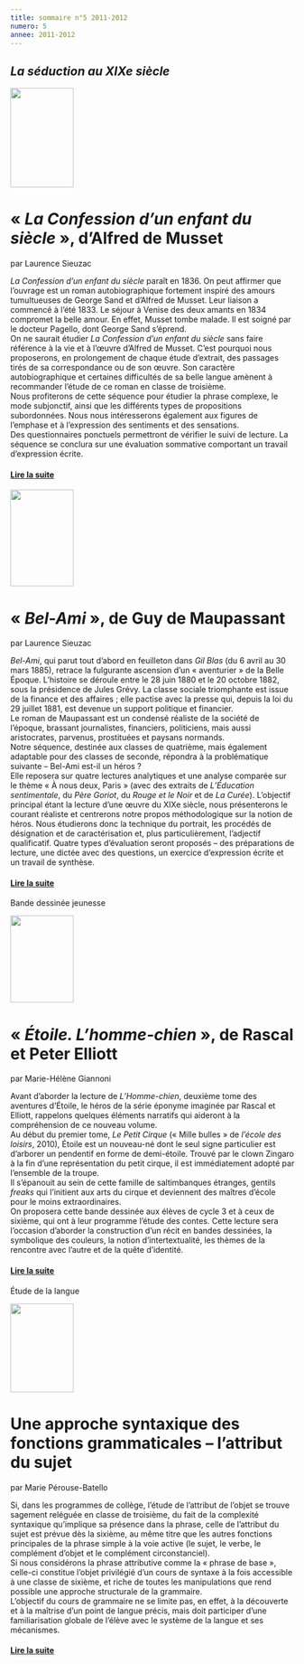 ```yaml
---
title: sommaire n°5 2011-2012
numero: 5
annee: 2011-2012
---
```


<h2><strong><em>La séduction au XIXe siècle</em></strong></h2>

<div class="article">
<img src="/pages/static/sommaires/images/1_musset_confession.jpg" width="112" height="176" class="image" />
<h1>« <em>La Confession d’un enfant du siècle</em> », d’Alfred de Musset</h1>
<p>par Laurence Sieuzac</p>
<p class="aligner"><em>La Confession d’un enfant du siècle</em> paraît en 1836. On peut affirmer que l’ouvrage est un roman autobiographique fortement inspiré des amours tumultueuses de George Sand et d’Alfred de Musset. Leur liaison a commencé à l’été 1833. Le séjour à Venise des deux amants en 1834 compromet la belle amour. En effet, Musset tombe malade. Il est soigné par le docteur Pagello, dont George Sand s’éprend.<br />
On ne saurait étudier <em>La Confession d’un enfant du siècle</em> sans faire référence à la vie et à l’œuvre d’Alfred de Musset. C’est pourquoi nous proposerons, en prolongement de chaque étude d’extrait, des passages tirés de sa correspondance ou de son œuvre. 
Son caractère autobiographique et certaines difficultés de sa belle langue amènent à recommander l’étude de ce roman en classe de troisième.<br />
Nous profiterons de cette séquence pour étudier la phrase complexe, le mode subjonctif, ainsi que les différents types de propositions subordonnées. Nous nous intéresserons également aux figures de l’emphase et à l’expression des sentiments et des sensations. <br />
Des questionnaires ponctuels permettront de vérifier le suivi de lecture. La séquence se conclura sur une évaluation sommative comportant un travail d’expression écrite.</p>
<h4><a href="/articles">Lire la suite </a></h4>
</div>
<div class="article">
  <img src="/pages/static/sommaires/images/2_maupassant_bel_ami.jpg" width="112" height="171" class="image" />
  <h1>« <em>Bel-Ami</em> », de Guy de Maupassant</h1>
<p>par Laurence Sieuzac</p>
<p class="aligner"><em>Bel-Ami</em>, qui parut tout d’abord en feuilleton dans <em>Gil Blas</em> (du 6 avril au 30 mars 1885), retrace la fulgurante ascension d’un « aventurier » de la Belle Époque. L’histoire se déroule entre le 28 juin 1880 et le 20 octobre 1882, sous la présidence de Jules Grévy. La classe sociale triomphante est issue de la finance et des affaires ; elle pactise avec la presse qui, depuis la loi du 29 juillet 1881, est devenue un support politique et financier.<br />
Le roman de Maupassant est un condensé réaliste de la société de l’époque, brassant journalistes, financiers, politiciens, mais aussi aristocrates, parvenus, prostituées et paysans normands. <br />
Notre séquence, destinée aux classes de quatrième, mais également adaptable pour des classes de seconde, répondra à la problématique suivante – Bel-Ami est-il un héros ? <br />
Elle reposera sur quatre lectures analytiques et une analyse comparée sur le thème « À nous deux, Paris » (avec des extraits de <em>L’Éducation sentimentale</em>, du <em>Père Goriot</em>, du <em>Rouge et le Noir</em> et de <em>La Curée</em>). L’objectif principal étant la lecture d’une œuvre du XIXe siècle, nous présenterons le courant réaliste et centrerons notre propos méthodologique sur la notion de héros. 
Nous étudierons donc la technique du portrait, les procédés de désignation et de caractérisation et, plus particulièrement, l’adjectif qualificatif. Quatre types d’évaluation seront proposés – des préparations de lecture, une dictée avec des questions, un exercice d’expression écrite et un travail de synthèse.</p>
<h4><a href="/articles">Lire la suite </a></h4>
</div>
<p class="centre">Bande dessinée jeunesse</p>
<div class="article">
  <img src="/pages/static/sommaires/images/3_rascal_elliott_etoile.jpg" width="112" height="154" class="image" />
  <h1>« <em>Étoile. L’homme-chien</em> », de Rascal et Peter Elliott</h1>
<p>par Marie-Hélène Giannoni</p>
<p class="aligner">Avant d’aborder la lecture de <em>L’Homme-chien</em>, deuxième tome des aventures d’Étoile, le héros de la série éponyme imaginée par Rascal et Elliott, rappelons quelques éléments narratifs qui aideront à la compréhension de ce nouveau volume. <br />
Au début du premier tome, <em>Le Petit Cirque</em> (« Mille bulles » de <em>l’école des loisirs</em>, 2010), Étoile est un nouveau-né dont le seul signe particulier est d’arborer un pendentif en forme de demi-étoile. Trouvé par le clown Zingaro à la fin d’une représentation du petit cirque, il est immédiatement adopté par l’ensemble de la troupe. <br />
Il s’épanouit au sein de cette famille de saltimbanques étranges, gentils <em>freaks</em> qui l’initient aux arts du cirque et deviennent des maîtres d’école pour le moins extraordinaires.<br />
On proposera cette bande dessinée aux élèves de cycle 3 et à ceux de sixième, qui ont à leur programme l’étude des contes. Cette lecture sera l’occasion d’aborder la construction d’un récit en bandes dessinées, la symbolique des couleurs, la notion d’intertextualité, les thèmes de la rencontre avec l’autre et de la quête d’identité.</p>
<h4><a href="/articles">Lire la suite </a></h4>
</div>
<p class="centre">Étude de la langue</p>
<div class="article"> <img src="/pages/static/sommaires/images/4_grammaire_des_grammaires.jpg" width="112" height="157" class="image" />
  <h1>Une approche syntaxique des fonctions grammaticales – l’attribut du sujet</h1>
  <p>par Marie Pérouse-Batello</p>
  <p class="aligner">Si, dans les programmes de collège, l’étude de l’attribut de l’objet se trouve sagement reléguée en classe de troisième, du fait de la complexité syntaxique qu’implique sa présence dans la phrase, celle de l’attribut du sujet est prévue dès la sixième, au même titre que les autres fonctions principales de la phrase simple à la voie active (le sujet, le verbe, le complément d’objet et le complément circonstanciel).<br />
Si nous considérons la phrase attributive comme la « phrase de base », celle-ci constitue l’objet privilégié d’un cours de syntaxe à la fois accessible à une classe de sixième, et riche de toutes les manipulations que rend possible une approche structurale de la grammaire.<br />
L’objectif du cours de grammaire ne se limite pas, en effet, à la découverte et à la maîtrise d’un point de langue précis, mais doit participer d’une familiarisation globale de l’élève avec le système de la langue et ses mécanismes.</p>
  <h4><a href="/articles">Lire la suite</a></h4>
</div>



</div>
